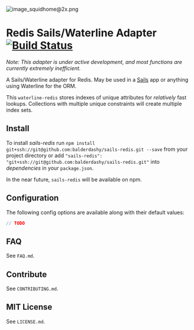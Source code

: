 ![image_squidhome@2x.png](http://i.imgur.com/RIvu9.png)

# Redis Sails/Waterline Adapter [![Build Status](https://travis-ci.org/vanetix/sails-redis.png)](https://travis-ci.org/vanetix/sails-redis)

*Note: This adapter is under active development, and most functions are currently extremely inefficient.*

A Sails/Waterline adapter for Redis. May be used in a [Sails](https://github.com/balderdashy/sails) app or anything using Waterline for the ORM.

This `waterline-redis` stores indexes of unique attributes for *relatively* fast lookups. Collections with multiple unique constraints will create multiple index sets.


## Install

To install *sails-redis* run `npm install git+ssh://git@github.com:balderdashy/sails-redis.git --save` from your project directory or add `"sails-redis": "git+ssh://git@github.com:balderdashy/sails-redis.git"` into *dependencies* in your `package.json`.

In the near future, `sails-redis` will be available on npm.

<!--
Install is through NPM.

```bash
$ npm install sails-redis
```
-->

## Configuration

The following config options are available along with their default values:

```javascript
// TODO
```

<!--
config: {
  database: 'databaseName',
  host: 'localhost',
  user: 'root',
  password: '',
  port: 5432,
  pool: false
};
-->




## FAQ

See `FAQ.md`.



## Contribute

See `CONTRIBUTING.md`.


## MIT License

See `LICENSE.md`.
